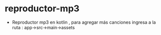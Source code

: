 # reproductor-mp3
- Reproductor mp3 en kotlin , para agregar más canciones ingresa a la ruta : app->src->main->assets 
 
